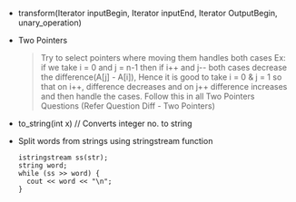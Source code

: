 - transform(Iterator inputBegin, Iterator inputEnd, Iterator OutputBegin, unary_operation)
- Two Pointers

  > Try to select pointers where moving them handles both cases
  > Ex: if we take i = 0 and j = n-1 then if i++ and j-- both cases
  > decrease the difference(A[j] - A[i]), Hence it is good to take
  > i = 0 & j = 1 so that on i++, difference decreases and on j++
  > difference increases and then handle the cases.
  > Follow this in all Two Pointers Questions
  > (Refer Question Diff - Two Pointers)

- to_string(int x) // Converts integer no. to string

- Split words from strings using stringstream function

  ```
  istringstream ss(str);
  string word;
  while (ss >> word) {
    cout << word << "\n";
  }

  ```
